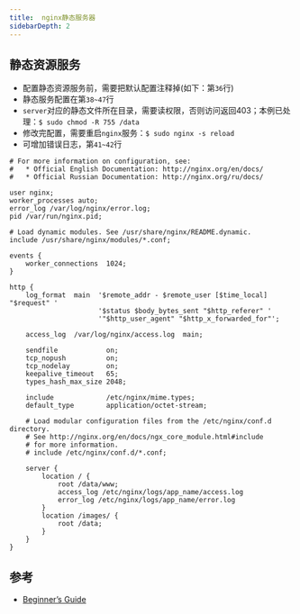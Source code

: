 ```yaml
---
title:  nginx静态服务器
sidebarDepth: 2
---
```


## 静态资源服务

* 配置静态资源服务前，需要把默认配置注释掉(如下：第`36`行)
* 静态服务配置在第`38~47`行
* `server`对应的静态文件所在目录，需要读权限，否则访问返回403；本例已处理：`$ sudo chmod -R 755 /data`
* 修改完配置，需要重启`nginx`服务：`$ sudo nginx -s reload`
* 可增加错误日志，第`41~42`行
```shell
# For more information on configuration, see:
#   * Official English Documentation: http://nginx.org/en/docs/
#   * Official Russian Documentation: http://nginx.org/ru/docs/

user nginx;
worker_processes auto;
error_log /var/log/nginx/error.log;
pid /var/run/nginx.pid;

# Load dynamic modules. See /usr/share/nginx/README.dynamic.
include /usr/share/nginx/modules/*.conf;

events {
    worker_connections  1024;
}

http {
    log_format  main  '$remote_addr - $remote_user [$time_local] "$request" '
                      '$status $body_bytes_sent "$http_referer" '
                      '"$http_user_agent" "$http_x_forwarded_for"';

    access_log  /var/log/nginx/access.log  main;

    sendfile            on;
    tcp_nopush          on;
    tcp_nodelay         on;
    keepalive_timeout   65;
    types_hash_max_size 2048;

    include             /etc/nginx/mime.types;
    default_type        application/octet-stream;

    # Load modular configuration files from the /etc/nginx/conf.d directory.
    # See http://nginx.org/en/docs/ngx_core_module.html#include
    # for more information.
    # include /etc/nginx/conf.d/*.conf;

    server {
        location / {
            root /data/www;
            access_log /etc/nginx/logs/app_name/access.log
            error_log /etc/nginx/logs/app_name/error.log
        }
        location /images/ {
            root /data;
        }
    }
}
```

## 参考

* [Beginner’s Guide](http://nginx.org/en/docs/beginners_guide.html#static)